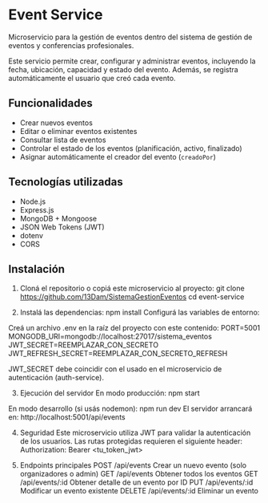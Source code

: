 # Event Service

Microservicio para la gestión de eventos dentro del sistema de gestión de eventos y conferencias profesionales.

Este servicio permite crear, configurar y administrar eventos, incluyendo la fecha, ubicación, capacidad y estado del evento. Además, se registra automáticamente el usuario que creó cada evento.

## Funcionalidades

- Crear nuevos eventos
- Editar o eliminar eventos existentes
- Consultar lista de eventos
- Controlar el estado de los eventos (planificación, activo, finalizado)
- Asignar automáticamente el creador del evento (`creadoPor`)

## Tecnologías utilizadas

- Node.js
- Express.js
- MongoDB + Mongoose
- JSON Web Tokens (JWT)
- dotenv
- CORS

## Instalación

1. Cloná el repositorio o copiá este microservicio al proyecto:
   git clone <https://github.com/13Dam/SistemaGestionEventos>
   cd event-service

2. Instalá las dependencias:
   npm install
   Configurá las variables de entorno:

Creá un archivo .env en la raíz del proyecto con este contenido:
PORT=5001
MONGODB_URI=mongodb://localhost:27017/sistema_eventos
JWT_SECRET=REEMPLAZAR_CON_SECRETO
JWT_REFRESH_SECRET=REEMPLAZAR_CON_SECRETO_REFRESH

JWT_SECRET debe coincidir con el usado en el microservicio de autenticación (auth-service).

3. Ejecución del servidor
   En modo producción:
   npm start

En modo desarrollo (si usás nodemon):
npm run dev
El servidor arrancará en:
http://localhost:5001/api/events

4. Seguridad
   Este microservicio utiliza JWT para validar la autenticación de los usuarios.
   Las rutas protegidas requieren el siguiente header:
   Authorization: Bearer <tu_token_jwt>

5. Endpoints principales
   POST /api/events Crear un nuevo evento (solo organizadores o admin)
   GET /api/events Obtener todos los eventos
   GET /api/events/:id Obtener detalle de un evento por ID
   PUT /api/events/:id Modificar un evento existente
   DELETE /api/events/:id Eliminar un evento
